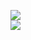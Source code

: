 [![](https://img.shields.io/badge/Made%20With-Github%20Spray-lightgrey.svg?style=for-the-badge&logo=github)](https://github.com/Annihil/github-spray#18633)  
[![](https://i.imgur.com/2DrTn0Z.gif)](https://github.com/Annihil/github-spray)